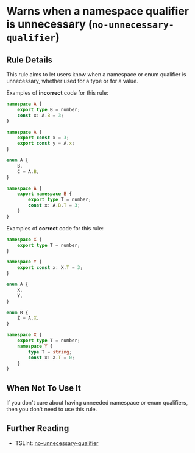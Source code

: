 # Warns when a namespace qualifier is unnecessary (`no-unnecessary-qualifier`)

## Rule Details

This rule aims to let users know when a namespace or enum qualifier is unnecessary,
whether used for a type or for a value.

Examples of **incorrect** code for this rule:

```ts
namespace A {
    export type B = number;
    const x: A.B = 3;
}
```

```ts
namespace A {
    export const x = 3;
    export const y = A.x;
}
```

```ts
enum A {
    B,
    C = A.B,
}
```

```ts
namespace A {
    export namespace B {
        export type T = number;
        const x: A.B.T = 3;
    }
}
```

Examples of **correct** code for this rule:

```ts
namespace X {
    export type T = number;
}

namespace Y {
    export const x: X.T = 3;
}
```

```ts
enum A {
    X,
    Y,
}

enum B {
    Z = A.X,
}
```

```ts
namespace X {
    export type T = number;
    namespace Y {
        type T = string;
        const x: X.T = 0;
    }
}
```

## When Not To Use It

If you don't care about having unneeded namespace or enum qualifiers, then you don't need to use this rule.

## Further Reading

-   TSLint: [no-unnecessary-qualifier](https://palantir.github.io/tslint/rules/no-unnecessary-qualifier/)

